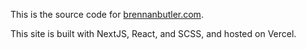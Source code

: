 This is the source code for [brennanbutler.com](https://brennanbutler.com/).

This site is built with NextJS, React, and SCSS, and hosted on Vercel.